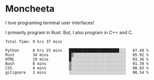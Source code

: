 # Moncheeta

I love programing terminal user interfaces!

I primarily program in Rust. But, I also program in C++ and C.

<!--START_SECTION:waka-->

```text
Total Time: 9 hrs 37 mins

Python      8 hrs 25 mins   ██████████████████████░░░   87.49 %
Rust        34 mins         █▒░░░░░░░░░░░░░░░░░░░░░░░   05.92 %
HTML        19 mins         █░░░░░░░░░░░░░░░░░░░░░░░░   03.36 %
Bash        8 mins          ▒░░░░░░░░░░░░░░░░░░░░░░░░   01.39 %
CSS         4 mins          ▒░░░░░░░░░░░░░░░░░░░░░░░░   00.83 %
gitignore   3 mins          ░░░░░░░░░░░░░░░░░░░░░░░░░   00.54 %
```

<!--END_SECTION:waka-->
